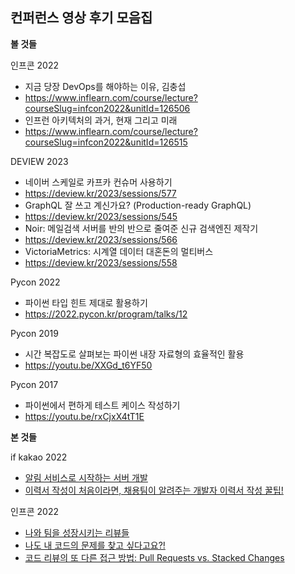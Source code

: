 ## 컨퍼런스 영상 후기 모음집

**볼 것들**

인프콘 2022
- 지금 당장 DevOps를 해야하는 이유, 김충섭
- https://www.inflearn.com/course/lecture?courseSlug=infcon2022&unitId=126506
- 인프런 아키텍처의 과거, 현재 그리고 미래
- https://www.inflearn.com/course/lecture?courseSlug=infcon2022&unitId=126515

DEVIEW 2023
- 네이버 스케일로 카프카 컨슈머 사용하기
- https://deview.kr/2023/sessions/577
- GraphQL 잘 쓰고 계신가요? (Production-ready GraphQL)
- https://deview.kr/2023/sessions/545
- Noir: 메일검색 서버를 반의 반으로 줄여준 신규 검색엔진 제작기
- https://deview.kr/2023/sessions/566
- VictoriaMetrics: 시계열 데이터 대혼돈의 멀티버스
- https://deview.kr/2023/sessions/558

Pycon 2022
- 파이썬 타입 힌트 제대로 활용하기
- https://2022.pycon.kr/program/talks/12

Pycon 2019
- 시간 복잡도로 살펴보는 파이썬 내장 자료형의 효율적인 활용
- https://youtu.be/XXGd_t6YF50

Pycon 2017
- 파이썬에서 편하게 테스트 케이스 작성하기
- https://youtu.be/rxCjxX4tT1E

**본 것들**

if kakao 2022
- [알림 서비스로 시작하는 서버 개발](https://github.com/mimseong/Study/blob/main/Conference/%EC%95%8C%EB%A6%BC%EC%84%9C%EB%B9%84%EC%8A%A4%EB%A1%9C%EC%8B%9C%EC%9E%91%ED%95%98%EB%8A%94%EC%84%9C%EB%B2%84%EA%B0%9C%EB%B0%9C.md)
- [이력서 작성이 처음이라면, 채용팀이 알려주는 개발자 이력서 작성 꿀팁!](https://github.com/mimseong/Study/blob/main/Conference/%EC%9D%B4%EB%A0%A5%EC%84%9C%EC%9E%91%EC%84%B1%EC%9D%B4%EC%B2%98%EC%9D%8C%EC%9D%B4%EB%9D%BC%EB%A9%B4%2C%EC%B1%84%EC%9A%A9%ED%8C%80%EC%9D%B4%EC%95%8C%EB%A0%A4%EC%A3%BC%EB%8A%94%EA%B0%9C%EB%B0%9C%EC%9E%90%EC%9D%B4%EB%A0%A5%EC%84%9C%EC%9E%91%EC%84%B1%EA%BF%80%ED%8C%81.md)

인프콘 2022
- [나와 팀을 성장시키는 리뷰들](https://github.com/mimseong/Study/blob/main/Conference/%EB%82%98%EC%99%80%ED%8C%80%EC%9D%84%EC%84%B1%EC%9E%A5%EC%8B%9C%ED%82%A4%EB%8A%94%EB%A6%AC%EB%B7%B0%EB%93%A4.md)
- [나도 내 코드의 문제를 찾고 싶다고요?!](https://github.com/mimseong/Study/blob/main/Conference/%EB%82%98%EB%8F%84%EB%82%B4%EC%BD%94%EB%93%9C%EC%9D%98%EB%AC%B8%EC%A0%9C%EB%A5%BC%EC%B0%BE%EA%B3%A0%EC%8B%B6%EB%8B%A4%EA%B3%A0%EC%9A%94.md)
- [코드 리뷰의 또 다른 접근 방법: Pull Requests vs. Stacked Changes](https://github.com/mimseong/Study/blob/main/Conference/%EC%BD%94%EB%93%9C%EB%A6%AC%EB%B7%B0%EC%9D%98%EB%98%90%EB%8B%A4%EB%A5%B8%EC%A0%91%EA%B7%BC%EB%B0%A9%EB%B2%95.md)

